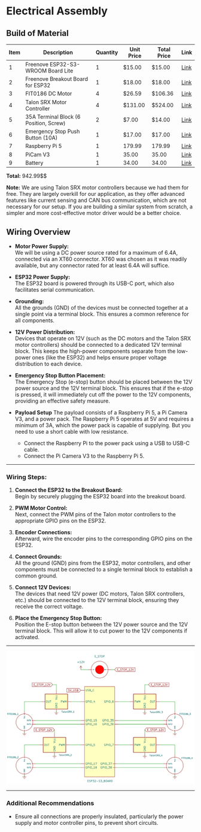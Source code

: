# Electrical Assembly

## Build of Material

| Item | Description | Quantity | Unit Price | Total Price | Link |
|------|------------|----------|------------|-------------|------|
| 1    | Freenove ESP32-S3-WROOM Board Lite | 1  | $15.00  | $15.00  | [Link](https://www.amazon.ca/Freenove-ESP32-S3-WROOM-Dual-core-Microcontroller-Wireless/dp/B0DHJZ1V81/ref=sr_1_2_sspa?crid=1B4A2JCWQI391&dib=eyJ2IjoiMSJ9.THRzgrH9xzrWA8Pb5f05B1VK-JLh640LUQ-FGH3orTxq6ypjaEm_Vtgylh66I8whY9d1SGNeWJbbVYzJ0tR376loh28D_8_sfKrOfmqt4_wcY7YRhDa298uh0N2kHe1_vSVb8hJNNjmGUYbRXZR2SVoYpZrnMYWP8bsWsYXRHQ0GhlJQgj10_yFgO-HIt8oiI3DNR9aK36TgX-Cj9IRYz-8PugHPgYGpl_DMyHOUTOF6tQnwuE53UUl9c1rMg5vUayWQ7vTv2OR-_vxrHC_Jcu2eSdlboBZp-TMFhZhu8EM.P-cSpMf0akz0NWtyhl-a8yByT7WfHLyIjcYCrhITiSY&dib_tag=se&keywords=devkit%2Besp32%2Bs3&qid=1743617088&sprefix=%2Caps%2C207&sr=8-2-spons&sp_csd=d2lkZ2V0TmFtZT1zcF9hdGY&th=1) |
| 2    | Freenove Breakout Board for ESP32 | 1  | $18.00  | $18.00  | [Link](https://www.amazon.ca/Freenove-Breakout-ESP32-S3-Terminal-Outputs/dp/B0CD2512JV?psc=1&pd_rd_w=zkDC5&content-id=amzn1.sym.1d3fa88f-aa61-4d59-895c-470dda2309ea&pf_rd_p=1d3fa88f-aa61-4d59-895c-470dda2309ea&pf_rd_r=7K537AHA623XYYDM2T7Y&pd_rd_wg=d0Mc5&pd_rd_r=3e31c15b-523c-4d60-bafb-e4574344c26f&ref_=sspa_dk_detail_1&sp_csd=d2lkZ2V0TmFtZT1zcF9kZXRhaWxfdGhlbWF0aWM=) |
| 3    | FIT0186 DC Motor | 4  | $26.59  | $106.36 | [Link](https://www.digikey.ca/en/products/detail/dfrobot/FIT0186/6588528?gQT=1&fbclid=IwZXh0bgNhZW0CMTEAAR0eucoqhbc58q84bukTcta8T7SBVMd6oGZHQpG-f3r5hTY8GGKjYU6g7r8_aem_h8BbOyiPHGj3od-UkTakUA) |
| 4    | Talon SRX Motor Controller | 4  | $131.00 | $524.00 | [Link](https://store.ctr-electronics.com/products/talon-srx?srsltid=AfmBOoo8rhUIWV4VTK7PCz8OXvGWIPzDqzc9h7fAqZY5b_mIVFueruF1) |
| 5    | 35A Terminal Block (6 Position, Screw) | 2  | $7.00 | $14.00 | [Link](https://www.amazon.ca/Joinfworld-Terminal-Position-Pre-Insulated-Jumper/dp/B0B24FZWPH/ref=sr_1_15?crid=2RT7TV79JCZFA&dib=eyJ2IjoiMSJ9.wmg5rmHELyxCOG_MmPmoILliJank83l0_dkljR_AExgZHCr2o6TaJb6Eqd7fkORjZBH8U1e4G0gz6rUnCKYbdQ1EvKPNgUPm6WwjEskSOWEYi7NSo0g3kb1jLZp6fBaspYVQpwHEd4IhdYgZZA17qUdaB7AM0ZX6dne2wqjXV9woahGNUn6M5Es7TQEhDkdtMrUA1CB_g4oixUV1XTwsMTDnHSJ4lz8xqeFZbjK5OgvMrZYmsc7w46NzUTKF3Lg2iBp4WpRVt81abT51s4DmryjeDUHi5EBJNrqkae5BKng.PBTaIgwcktlnopUdu-WNncpe8YzXiWmVu8FKVTx2jU0&dib_tag=se&keywords=bornier&qid=1743615661&sprefix=bornier%2Caps%2C71&sr=8-15&th=1) |
| 6    | Emergency Stop Push Button (10A) | 1  | $17.00 | $17.00 | [Link](https://www.amazon.ca/mxuteuk-HB2-ES544-Mushroom-Emergency-Warranty/dp/B07R8PTTDX/ref=sr_1_7?crid=GBF2WH7ZH64W&dib=eyJ2IjoiMSJ9.EPcoS05P89n8QBP-en8PJrUOvRp5F-POP9hOiaaw6NWfN0Y2gSnM4PX3u9dESuQZmHutP_63T1ElpkwsMdaw6dpOiTnWyHp3drR0pg62atYQfcKoLdC28TVV1BVy3NC1AeppdHW3oGdmI5HI4cpiMi7lDf8j0QvBS_SLOwQqJlKuwWRFxeQ-VgcWoqVPWPsMeqtW5m5GPxGxSWHRwYyt3zFJvXvDGfkSRhgWilMzePyxhqRBu6XkvHnEF_BycsOPAGLlPQhWjDRXpE_0biKufjO3gaF9MyYzIzti4KuaqrU.3XpjRj57vACrNg677B2MAQZ0E3XlEpuqdDHsTuedTzA&dib_tag=se&keywords=e-stop&qid=1743615817&sprefix=e-stop%2Caps%2C101&sr=8-7) |
| 7    | Raspberry Pi 5 | 1  | $179.99$ | $179.99$ | [Link](https://www.amazon.ca/-/fr/dp/B0CTF9GKMR?ref_=ppx_hzsearch_conn_dt_b_fed_asin_title_4) |
| 8    | PiCam V3 | 1  | $35.00$ | $35.00$ | [Link](https://www.pishop.ca/product/raspberry-pi-camera-module-3/?searchid=0) |
| 9    | Battery  | 1  | $34.00$ | $34.00$ | [Link](https://www.amazon.ca/Charmast-Batterie-compatible-smartphones-tablettes/dp/B09WHPDB6C?pd_rd_w=0KKqs&content-id=amzn1.sym.1d3fa88f-aa61-4d59-895c-470dda2309ea&pf_rd_p=1d3fa88f-aa61-4d59-895c-470dda2309ea&pf_rd_r=FQBXSPXPJ76FVGRBASW4&pd_rd_wg=NBDk5&pd_rd_r=84400836-1774-4492-a250-b1f5580fc9b9&ref_=sspa_dk_detail_1&sp_csd=d2lkZ2V0TmFtZT1zcF9kZXRhaWxfdGhlbWF0aWM&th=1) |

**Total:** 942.99$$

**Note:** We are using Talon SRX motor controllers because we had them for free. They are largely overkill for our application, as they offer advanced features like current sensing and CAN bus communication, which are not necessary for our setup. If you are building a similar system from scratch, a simpler and more cost-effective motor driver would be a better choice.

## Wiring Overview

- **Motor Power Supply:**  
  We will be using a DC power source rated for a maximum of 6.4A, connected via an XT60 connector. XT60 was chosen as it was readily available, but any connector rated for at least 6.4A will suffice.

- **ESP32 Power Supply:**  
  The ESP32 board is powered through its USB-C port, which also facilitates serial communication.

- **Grounding:**  
  All the grounds (GND) of the devices must be connected together at a single point via a terminal block. This ensures a common reference for all components.

- **12V Power Distribution:**  
  Devices that operate on 12V (such as the DC motors and the Talon SRX motor controllers) should be connected to a dedicated 12V terminal block. This keeps the high-power components separate from the low-power ones (like the ESP32) and helps ensure proper voltage distribution to each device.

- **Emergency Stop Button Placement:**  
  The Emergency Stop (e-stop) button should be placed between the 12V power source and the 12V terminal block. This ensures that if the e-stop is pressed, it will immediately cut off the power to the 12V components, providing an effective safety measure.

- **Payload Setup**
  The payload consists of a Raspberry Pi 5, a Pi Camera V3, and a power pack. The Raspberry Pi 5 operates at 5V and requires a minimum of 3A, which the power pack is capable of supplying. But you need to use a short cable with low resistance. 
  - Connect the Raspberry Pi to the power pack using a USB to USB-C cable.
  - Connect the Pi Camera V3 to the Raspberry Pi 5.

---

### Wiring Steps:
1. **Connect the ESP32 to the Breakout Board:**  
   Begin by securely plugging the ESP32 board into the breakout board.

2. **PWM Motor Control:**  
   Next, connect the PWM pins of the Talon motor controllers to the appropriate GPIO pins on the ESP32.

3. **Encoder Connections:**  
   Afterward, wire the encoder pins to the corresponding GPIO pins on the ESP32.

4. **Connect Grounds:**  
   All the ground (GND) pins from the ESP32, motor controllers, and other components must be connected to a single terminal block to establish a common ground.

5. **Connect 12V Devices:**  
   The devices that need 12V power (DC motors, Talon SRX controllers, etc.) should be connected to the 12V terminal block, ensuring they receive the correct voltage.

6. **Place the Emergency Stop Button:**  
   Position the E-stop button between the 12V power source and the 12V terminal block. This will allow it to cut power to the 12V components if activated.

---

![Motor Driver](../images/schematic.png)

--- 

### Additional Recommendations
- Ensure all connections are properly insulated, particularly the power supply and motor controller pins, to prevent short circuits.
